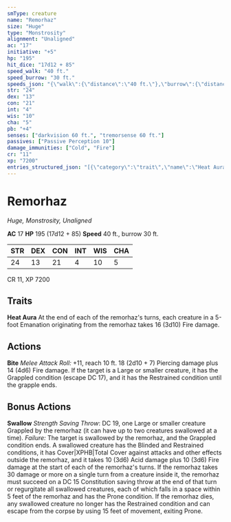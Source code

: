 ```yaml
---
smType: creature
name: "Remorhaz"
size: "Huge"
type: "Monstrosity"
alignment: "Unaligned"
ac: "17"
initiative: "+5"
hp: "195"
hit_dice: "17d12 + 85"
speed_walk: "40 ft."
speed_burrow: "30 ft."
speeds_json: "{\"walk\":{\"distance\":\"40 ft.\"},\"burrow\":{\"distance\":\"30 ft.\"}}"
str: "24"
dex: "13"
con: "21"
int: "4"
wis: "10"
cha: "5"
pb: "+4"
senses: ["darkvision 60 ft.", "tremorsense 60 ft."]
passives: ["Passive Perception 10"]
damage_immunities: ["Cold", "Fire"]
cr: "11"
xp: "7200"
entries_structured_json: "[{\"category\":\"trait\",\"name\":\"Heat Aura\",\"text\":\"At the end of each of the remorhaz's turns, each creature in a 5-foot Emanation originating from the remorhaz takes 16 (3d10) Fire damage.\",\"target\":\"each creature in a 5-foot Emanation originating from the remorhaz takes 16 (3d10) Fire damage\",\"damage\":\"16 (3d10) Fire\"},{\"category\":\"action\",\"name\":\"Bite\",\"text\":\"*Melee Attack Roll:* +11, reach 10 ft. 18 (2d10 + 7) Piercing damage plus 14 (4d6) Fire damage. If the target is a Large or smaller creature, it has the Grappled condition (escape DC 17), and it has the Restrained condition until the grapple ends.\",\"kind\":\"Melee Attack Roll\",\"to_hit\":\"+11\",\"range\":\"10 ft\",\"damage\":\"18 (2d10 + 7) Piercing\"},{\"category\":\"bonus\",\"name\":\"Swallow\",\"text\":\"*Strength Saving Throw*: DC 19, one Large or smaller creature Grappled by the remorhaz (it can have up to two creatures swallowed at a time). *Failure:*  The target is swallowed by the remorhaz, and the Grappled condition ends. A swallowed creature has the Blinded and Restrained conditions, it has Cover|XPHB|Total Cover against attacks and other effects outside the remorhaz, and it takes 10 (3d6) Acid damage plus 10 (3d6) Fire damage at the start of each of the remorhaz's turns. If the remorhaz takes 30 damage or more on a single turn from a creature inside it, the remorhaz must succeed on a DC 15 Constitution saving throw at the end of that turn or regurgitate all swallowed creatures, each of which falls in a space within 5 feet of the remorhaz and has the Prone condition. If the remorhaz dies, any swallowed creature no longer has the Restrained condition and can escape from the corpse by using 15 feet of movement, exiting Prone.\",\"damage\":\"10 (3d6) Acid\",\"save_ability\":\"STR\",\"save_dc\":19}]"
---
```


# Remorhaz
*Huge, Monstrosity, Unaligned*

**AC** 17
**HP** 195 (17d12 + 85)
**Speed** 40 ft., burrow 30 ft.

| STR | DEX | CON | INT | WIS | CHA |
| --- | --- | --- | --- | --- | --- |
| 24 | 13 | 21 | 4 | 10 | 5 |

CR 11, XP 7200

## Traits

**Heat Aura**
At the end of each of the remorhaz's turns, each creature in a 5-foot Emanation originating from the remorhaz takes 16 (3d10) Fire damage.

## Actions

**Bite**
*Melee Attack Roll:* +11, reach 10 ft. 18 (2d10 + 7) Piercing damage plus 14 (4d6) Fire damage. If the target is a Large or smaller creature, it has the Grappled condition (escape DC 17), and it has the Restrained condition until the grapple ends.

## Bonus Actions

**Swallow**
*Strength Saving Throw*: DC 19, one Large or smaller creature Grappled by the remorhaz (it can have up to two creatures swallowed at a time). *Failure:*  The target is swallowed by the remorhaz, and the Grappled condition ends. A swallowed creature has the Blinded and Restrained conditions, it has Cover|XPHB|Total Cover against attacks and other effects outside the remorhaz, and it takes 10 (3d6) Acid damage plus 10 (3d6) Fire damage at the start of each of the remorhaz's turns. If the remorhaz takes 30 damage or more on a single turn from a creature inside it, the remorhaz must succeed on a DC 15 Constitution saving throw at the end of that turn or regurgitate all swallowed creatures, each of which falls in a space within 5 feet of the remorhaz and has the Prone condition. If the remorhaz dies, any swallowed creature no longer has the Restrained condition and can escape from the corpse by using 15 feet of movement, exiting Prone.
